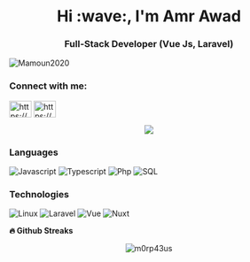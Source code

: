 <h1 align="center">Hi :wave:, I'm Amr Awad</h1>
<h3 align="center">Full-Stack Developer (Vue Js, Laravel) </h3>
<p align="left"> <img src="https://komarev.com/ghpvc/?username=Mamoun2020&label=Profile%20views&color=0e75b6&style=flat" alt="Mamoun2020" /> </p>
<h3 align="left">Connect with me:</h3>
<p align="left">
<a href="https://www.linkedin.com/in/amr-awad-1894aa163" target="blank"><img align="center" src="https://raw.githubusercontent.com/rahuldkjain/github-profile-readme-generator/master/src/images/icons/Social/linked-in-alt.svg" alt="https://www.linkedin.com/in/amr-awad-1894aa163" height="30" width="40" /></a>
<a href="https://www.facebook.com/profile.php?id=100011297884279" target="blank"><img align="center" src="https://raw.githubusercontent.com/rahuldkjain/github-profile-readme-generator/master/src/images/icons/Social/facebook.svg" alt="https://www.facebook.com/profile.php?id=100011297884279" height="30" width="40" /></a>

<p align='center'>
    <img src="https://gidigi.com/cdn/love.gif">
</p>
<!-- 
<a href="https://github-readme-stats.vercel.app/api?username=Awad2002&count_private=true&show_icons=true&theme=chartreuse-dark">
  <img align="center" src="https://github-readme-stats.vercel.app/api?username=Awad2002&bg_color=30,e96443,904e95&title_color=fff&text_color=fff" />
</a> -->
<!-- <a href="https://github.com/m0rp43us">
  <img align="center" src="https://github-readme-stats.vercel.app/api/top-langs/?username=Awad2002&bg_color=30,e96443,904e95&title_color=fff&text_color=fff" />
</a> -->

### Languages
![Javascript](https://img.shields.io/badge/-Javascript-000?&logo=Javascript)
![Typescript](https://img.shields.io/badge/-Typescript-000?&logo=typescript)
![Php](https://img.shields.io/badge/-Php-000?&logo=Php)
![SQL](https://img.shields.io/badge/-SQL-000?&logo=MySQL)

### Technologies
![Linux](https://img.shields.io/badge/-Linux-000?&logo=Linux)
![Laravel](https://img.shields.io/badge/-Laravel-000?&logo=laravel)
![Vue](https://img.shields.io/badge/-Vuejs-000?&logo=vue)
![Nuxt](https://img.shields.io/badge/-Nuxt-000?&logo=nuxt)



<b>🔥 Github Streaks</b>
<p align="center"><img src="https://github-readme-streak-stats.herokuapp.com/?user=Awad2002&theme=black-ice&hide_border=true&stroke=0000&background=0D1117&ring=e05397&fire=e05397&currStreakLabel=e05397&bg_color=30,e96443,904e95&title_color=fff&text_color=fff" alt="m0rp43us" /></p>
